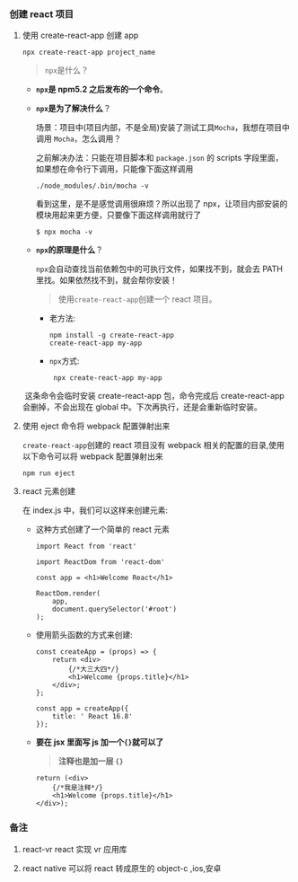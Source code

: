 ### 创建 react 项目

1.  使用 create-react-app 创建 app

    ```
    npx create-react-app project_name
    ```

    > `npx`是什么？

    - **`npx`是 npm5.2 之后发布的一个命令**。

    - **`npx`是为了解决什么**？

      场景：项目中(项目内部，不是全局)安装了测试工具`Mocha`，我想在项目中调用 `Mocha`，怎么调用？

      之前解决办法：只能在项目脚本和 `package.json` 的 scripts 字段里面， 如果想在命令行下调用，只能像下面这样调用

      ```
      ./node_modules/.bin/mocha -v
      ```

      看到这里，是不是感觉调用很麻烦？所以出现了 npx，让项目内部安装的模块用起来更方便，只要像下面这样调用就行了

      ```
      $ npx mocha -v
      ```

    - **`npx`的原理是什么**？

      `npx`会自动查找当前依赖包中的可执行文件，如果找不到，就会去 PATH 里找。如果依然找不到，就会帮你安装！

      > 使用`create-react-app`创建一个 react 项目。

      - 老方法:

        ```
        npm install -g create-react-app
        create-react-app my-app
        ```

      - `npx`方式:

        ```
         npx create-react-app my-app
        ```

    ​ 这条命令会临时安装 create-react-app 包，命令完成后 create-react-app 会删掉，不会出现在 global 中。下次再执行，还是会重新临时安装。

2.  使用 eject 命令将 webpack 配置弹射出来

    `create-react-app`创建的 react 项目没有 webpack 相关的配置的目录,使用以下命令可以将 webpack 配置弹射出来

    ```
    npm run eject
    ```

3.  react 元素创建

    在 index.js 中，我们可以这样来创建元素:

    - 这种方式创建了一个简单的 react 元素

      ```
      import React from 'react'

      import ReactDom from 'react-dom'

      const app = <h1>Welcome React</h1>

      ReactDom.render(
          app,
          document.querySelector('#root')
      );

      ```

    - 使用箭头函数的方式来创建:

      ```
      const createApp = (props) => {
          return <div>
              {/*大三大四*/}
              <h1>Welcome {props.title}</h1>
          </div>;
      };

      const app = createApp({
          title: ' React 16.8'
      });
      ```

    - **要在 jsx 里面写 js 加一个`{}`就可以了**

      > **注释也是加一层 `{}`**

      ```
      return (<div>
          {/*我是注释*/}
          <h1>Welcome {props.title}</h1>
      </div>);
      ```

### 备注

1. react-vr react 实现 vr 应用库

2. react native 可以将 react 转成原生的 object-c ,ios,安卓
